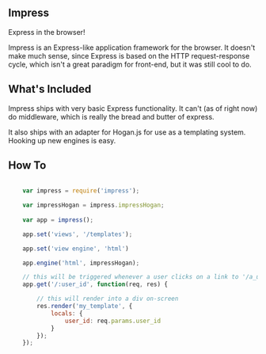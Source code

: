 Impress
-------
Express in the browser!

Impress is an Express-like application framework for the browser. It doesn't make much sense, since Express is based on the HTTP request-response cycle, which isn't a great paradigm for front-end, but it was still cool to do.

What's Included
---------------
Impress ships with very basic Express functionality. It can't (as of right now) do middleware, which is really the bread and butter of express.

It also ships with an adapter for Hogan.js for use as a templating system. Hooking up new engines is easy.

How To
------

```javascript
	
	var impress = require('impress');

	var impressHogan = impress.impressHogan;
	
	var app = impress();

	app.set('views', '/templates');

	app.set('view engine', 'html')

	app.engine('html', impressHogan);

	// this will be triggered whenever a user clicks on a link to '/a_username'
	app.get('/:user_id', function(req, res) {

		// this will render into a div on-screen
		res.render('my_template', {
			locals: {
				user_id: req.params.user_id
			}
		});
	});
```
